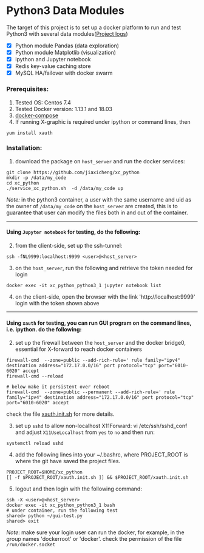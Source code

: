 # Python3 Data Modules #
The target of this project is to set up a docker platform to run and test Python3 with several data modules([Project logs](https://github.com/jiaxicheng/xc_python/blob/master/project_logs.md))
* [x] Python module Pandas (data exploration)
* [x] Python module Matplotlib (visualization)
* [x] ipython and Jupyter notebook
* [x] Redis key-value caching store
* [x] MySQL HA/failover with docker swarm

### Prerequisites: ###
1. Tested OS: Centos 7.4
2. Tested Docker version: 1.13.1 and 18.03
3. [docker-compose](https://docs.docker.com/compose/install/#install-compose) 
4. If running X-graphic is required under ipython or command lines, then 
```
yum install xauth
```

### Installation: ###
1. download the package on `host_server` and run the docker services: 
```
git clone https://github.com/jiaxicheng/xc_python
mkdir -p /data/my_code
cd xc_python
./service_xc_python.sh  -d /data/my_code up
```
*Note:* in the python3 container, a user with the same username and uid as the owner of `/data/my_code` on the `host_server` are created, this is to guarantee that user can modify the files both in and out of the container.

---
#### Using `Jupyter notebook` for testing, do the following: ####
2. from the client-side, set up the ssh-tunnel: 
```
ssh -fNL9999:localhost:9999 <user>@<host_server>
```

3. on the `host_server`, run the following and retrieve the token needed for login
```
docker exec -it xc_python_python3_1 jupyter notebook list
```
4. on the client-side, open the browser with the link 'http://localhost:9999'
      login with the token shown above

---
#### Using `xauth` for testing, you can run GUI program on the command lines, i.e. ipython. do the following: ####
2. set up the firewall between the `host_server` and the docker bridge0, essential for X-forward to reach docker containers
```
firewall-cmd  --zone=public --add-rich-rule=' rule family="ipv4" destination address="172.17.0.0/16" port protocol="tcp" port="6010-6020" accept
firewall-cmd --reload

# below make it persistent over reboot
firewall-cmd  --zone=public --permanent --add-rich-rule=' rule family="ipv4" destination address="172.17.0.0/16" port protocol="tcp" port="6010-6020" accept

```
   check the file [xauth.init.sh](https://github.com/jiaxicheng/xc_python/blob/master/xauth.init.sh) for more details.

3. set up `sshd` to allow non-localhost X11Forward: vi /etc/ssh/sshd_conf and adjust `X11UseLocalhost` from `yes` to `no` and then run:
```
systemctl reload sshd
```

4. add the following lines into your ~/.bashrc, where PROJECT_ROOT is where the git have saved the project files.
```
PROJECT_ROOT=$HOME/xc_python
[[ -f $PROJECT_ROOT/xauth.init.sh ]] && $PROJECT_ROOT/xauth.init.sh
```

5. logout and then login with the following command:
```
ssh -X <user>@<host_server>
docker exec -it xc_python_python3_1 bash
# under container, run the following test
shared> python ~/gui-test.py
shared> exit
``` 
*Note*: make sure your login user can run the docker, for example, in the group names 'dockerroot' or 'docker'. check the permission of the file `/run/docker.socket`


